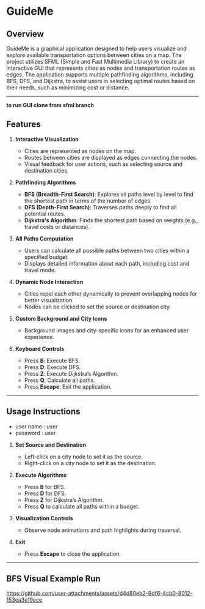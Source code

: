 # GuideMe

## Overview
GuideMe is a graphical application designed to help users visualize and explore available transportation options between cities on a map. The project utilizes SFML (Simple and Fast Multimedia Library) to create an interactive GUI that represents cities as nodes and transportation routes as edges. The application supports multiple pathfinding algorithms, including BFS, DFS, and Dijkstra, to assist users in selecting optimal routes based on their needs, such as minimizing cost or distance.

---
**to run GUI clone from sfml branch**

## Features

1. **Interactive Visualization**
   - Cities are represented as nodes on the map.
   - Routes between cities are displayed as edges connecting the nodes.
   - Visual feedback for user actions, such as selecting source and destination cities.

2. **Pathfinding Algorithms**
   - **BFS (Breadth-First Search)**: Explores all paths level by level to find the shortest path in terms of the number of edges.
   - **DFS (Depth-First Search)**: Traverses paths deeply to find all potential routes.
   - **Dijkstra's Algorithm**: Finds the shortest path based on weights (e.g., travel costs or distances).

3. **All Paths Computation**
   - Users can calculate all possible paths between two cities within a specified budget.
   - Displays detailed information about each path, including cost and travel mode.

4. **Dynamic Node Interaction**
   - Cities repel each other dynamically to prevent overlapping nodes for better visualization.
   - Nodes can be clicked to set the source or destination city.

5. **Custom Background and City Icons**
   - Background images and city-specific icons for an enhanced user experience.

6. **Keyboard Controls**
   - Press **B**: Execute BFS.
   - Press **D**: Execute DFS.
   - Press **Z**: Execute Dijkstra’s Algorithm.
   - Press **Q**: Calculate all paths.
   - Press **Escape**: Exit the application.

---

## Usage Instructions
- user name : user
- password : user 
1. **Set Source and Destination**
   - Left-click on a city node to set it as the source.
   - Right-click on a city node to set it as the destination.

2. **Execute Algorithms**
   - Press **B** for BFS.
   - Press **D** for DFS.
   - Press **Z** for Dijkstra’s Algorithm.
   - Press **Q** to calculate all paths within a budget.

3. **Visualization Controls**
   - Observe node animations and path highlights during traversal.

4. **Exit**
   - Press **Escape** to close the application.



---

## BFS Visual Example Run 


https://github.com/user-attachments/assets/d4d80eb2-9df6-4cb0-8012-153ea3e19ece




